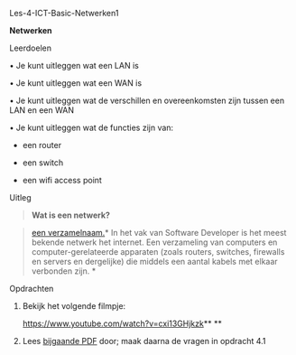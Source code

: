 Les-4-ICT-Basic-Netwerken1

**Netwerken**

Leerdoelen  


• Je kunt uitleggen wat een LAN is

• Je kunt uitleggen wat een WAN is

• Je kunt uitleggen wat de verschillen en overeenkomsten zijn tussen een LAN en
een WAN

• Je kunt uitleggen wat de functies zijn van:

-   een router

-   een switch

-   een wifi access point

Uitleg  


>   **Wat is een netwerk?**

>   [een verzamelnaam.](https://nl.wikipedia.org/wiki/Netwerk)* In het vak van
>   Software Developer is het meest bekende netwerk het internet. Een
>   verzameling van computers en computer-gerelateerde apparaten (zoals routers,
>   switches, firewalls en servers en dergelijke) die middels een aantal kabels
>   met elkaar verbonden zijn. *

Opdrachten

1.  Bekijk het volgende filmpje:

	<https://www.youtube.com/watch?v=cxi13GHjkzk>** **

1.  Lees [bijgaande PDF](Les-4-BasicIT-netwerken1-uitleg.pdf) door; maak daarna
    de vragen in opdracht 4.1	

